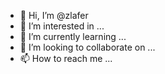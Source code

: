 - 👋 Hi, I’m @zlafer
- 👀 I’m interested in ...
- 🌱 I’m currently learning ...
- 💞️ I’m looking to collaborate on ...
- 📫 How to reach me ...

<!---
zlafer/zlafer is a ✨ special ✨ repository because its `README.md` (this file) appears on your GitHub profile.
You can click the Preview link to take a look at your changes.
--->
